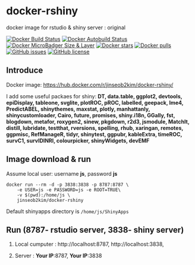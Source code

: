 # docker-rshiny
docker image for rstudio &amp; shiny server : original

[![Docker Build Status](https://img.shields.io/docker/build/jinseob2kim/docker-rshiny.svg)](https://hub.docker.com/r/jinseob2kim/docker-rshiny/builds)
[![Docker Autobuild Status](https://img.shields.io/docker/automated/jinseob2kim/docker-rshiny.svg)](https://hub.docker.com/r/jinseob2kim/docker-rshiny/builds)
[![Docker MicroBadger Size & Layer](https://images.microbadger.com/badges/image/jinseob2kim/docker-rshiny.svg)](https://microbadger.com/images/jinseob2kim/docker-rshiny)
[![Docker stars](https://img.shields.io/docker/stars/jinseob2kim/docker-rshiny.svg)](https://hub.docker.com/r/jinseob2kim/docker-rshiny/)
[![Docker pulls](https://img.shields.io/docker/pulls/jinseob2kim/docker-rshiny.svg)](https://hub.docker.com/r/jinseob2kim/docker-rshiny/)
[![GitHub issues](https://img.shields.io/github/issues/jinseob2kim/docker-rshiny.svg)](https://github.com/jinseob2kim/docker-rshiny/issues)
[![GitHub license](https://img.shields.io/github/license/jinseob2kim/docker-rshiny.svg)](https://github.com/jinseob2kim/docker-rshiny/blob/master/LICENSE)




## Introduce

Docker image: https://hub.docker.com/r/jinseob2kim/docker-rshiny/


I add some useful packaes for shiny: **DT, data.table, ggplot2, devtools, epiDisplay, tableone, svglite, plotROC, pROC, labelled, geepack, lme4, PredictABEL, shinythemes, maxstat, plotly, manhattanly, shinycustomloader, Cairo, future, promises, shiny.i18n, GGally, fst, blogdown, metafor, roxygen2, sinew, pkgdown, r2d3, jsmodule, MatchIt, distill, lubridate, testthat, rversions, spelling, rhub, xaringan, remotes, ggpmisc, RefManageR, tidyr, shinytest, ggpubr, kableExtra, timeROC, survC1, survIDINRI, colourpicker, shinyWidgets, devEMF**


## Image download & run
Assume local user: username **js**, password **js**


```shell
docker run --rm -d -p 3838:3838 -p 8787:8787 \
    -e USER=js -e PASSWORD=js -e ROOT=TRUE\
    -v $(pwd):/home/js \ 
    jinseob2kim/docker-rshiny

```

Default shinyapps directory is `/home/js/ShinyApps`



## Run (8787- rstudio server, 3838- shiny server)

1. Local cumputer : http://localhost:8787, http://localhost:3838,


2. Server : **Your IP**:8787, **Your IP**:3838